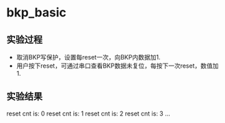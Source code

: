 # bkp_basic

## 实验过程

+ 取消BKP写保护，设置每reset一次，向BKP内数据加1.
+ 用户按下reset，可通过串口查看BKP数据未复位，每按下一次reset，数值加1.

## 实验结果

reset cnt is: 0
reset cnt is: 1
reset cnt is: 2
reset cnt is: 3
...